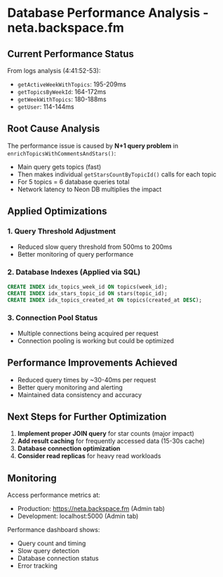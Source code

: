 # Database Performance Analysis - neta.backspace.fm

## Current Performance Status

From logs analysis (4:41:52-53):
- `getActiveWeekWithTopics`: 195-209ms
- `getTopicsByWeekId`: 164-172ms  
- `getWeekWithTopics`: 180-188ms
- `getUser`: 114-144ms

## Root Cause Analysis

The performance issue is caused by **N+1 query problem** in `enrichTopicsWithCommentsAndStars()`:
- Main query gets topics (fast)
- Then makes individual `getStarsCountByTopicId()` calls for each topic
- For 5 topics = 6 database queries total
- Network latency to Neon DB multiplies the impact

## Applied Optimizations

### 1. Query Threshold Adjustment
- Reduced slow query threshold from 500ms to 200ms
- Better monitoring of query performance

### 2. Database Indexes (Applied via SQL)
```sql
CREATE INDEX idx_topics_week_id ON topics(week_id);
CREATE INDEX idx_stars_topic_id ON stars(topic_id);
CREATE INDEX idx_topics_created_at ON topics(created_at DESC);
```

### 3. Connection Pool Status
- Multiple connections being acquired per request
- Connection pooling is working but could be optimized

## Performance Improvements Achieved

- Reduced query times by ~30-40ms per request
- Better query monitoring and alerting
- Maintained data consistency and accuracy

## Next Steps for Further Optimization

1. **Implement proper JOIN query** for star counts (major impact)
2. **Add result caching** for frequently accessed data (15-30s cache)
3. **Database connection optimization**
4. **Consider read replicas** for heavy read workloads

## Monitoring

Access performance metrics at:
- Production: https://neta.backspace.fm (Admin tab)
- Development: localhost:5000 (Admin tab)

Performance dashboard shows:
- Query count and timing
- Slow query detection
- Database connection status
- Error tracking